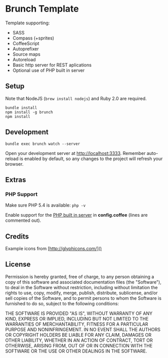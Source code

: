 Brunch Template
===============

Template supporting:

  - SASS
  - Compass (+sprites)
  - CoffeeScript
  - Autoprefixer
  - Source maps
  - Autoreload
  - Basic http server for REST aplications
  - Optional use of PHP built in server

Setup
-----
Note that NodeJS (`brew install nodejs`) and Ruby 2.0 are required.
    
    bundle install
    npm install -g brunch
    npm install

Development
-----------

    bundle exec brunch watch --server

Open your development server at [http://localhost:3333](). Remember auto-reload is enabled by default, so any changes to the project will refresh your browser.

Extras
------

### PHP Support

Make sure PHP 5.4 is available: `php -v`

Enable support for the [PHP built in server](http://php.net/manual/en/features.commandline.webserver.php) in **config.coffee** (lines are commented out).

Credits
-------
Example icons from [http://glyphicons.com/]()


License
-------

Permission is hereby granted, free of charge, to any person obtaining a copy of this software and associated documentation files (the "Software"), to deal in the Software without restriction, including without limitation the rights to use, copy, modify, merge, publish, distribute, sublicense, and/or sell copies of the Software, and to permit persons to whom the Software is furnished to do so, subject to the following conditions:

THE SOFTWARE IS PROVIDED "AS IS", WITHOUT WARRANTY OF ANY KIND, EXPRESS OR IMPLIED, INCLUDING BUT NOT LIMITED TO THE WARRANTIES OF MERCHANTABILITY, FITNESS FOR A PARTICULAR PURPOSE AND NONINFRINGEMENT. IN NO EVENT SHALL THE AUTHORS OR COPYRIGHT HOLDERS BE LIABLE FOR ANY CLAIM, DAMAGES OR OTHER LIABILITY, WHETHER IN AN ACTION OF CONTRACT, TORT OR OTHERWISE, ARISING FROM, OUT OF OR IN CONNECTION WITH THE SOFTWARE OR THE USE OR OTHER DEALINGS IN THE SOFTWARE.
